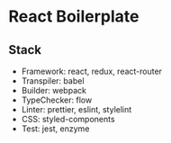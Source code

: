 # React Boilerplate

## Stack
- Framework: react, redux, react-router
- Transpiler: babel
- Builder: webpack
- TypeChecker: flow
- Linter: prettier, eslint, stylelint
- CSS: styled-components
- Test: jest, enzyme
